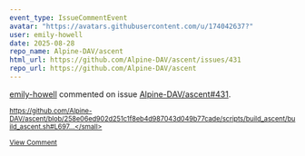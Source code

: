 ```yaml
---
event_type: IssueCommentEvent
avatar: "https://avatars.githubusercontent.com/u/174042637?"
user: emily-howell
date: 2025-08-28
repo_name: Alpine-DAV/ascent
html_url: https://github.com/Alpine-DAV/ascent/issues/431
repo_url: https://github.com/Alpine-DAV/ascent
---
```


<a href='https://github.com/emily-howell' target='_blank'>emily-howell</a> commented on issue <a href='https://github.com/Alpine-DAV/ascent/issues/431' target='_blank'>Alpine-DAV/ascent#431</a>.

<small>https://github.com/Alpine-DAV/ascent/blob/258e06ed902d251c1f8eb4d987043d049b77cade/scripts/build_ascent/build_ascent.sh#L697...</small>

<a href='https://github.com/Alpine-DAV/ascent/issues/431' target='_blank'>View Comment</a>